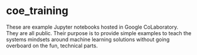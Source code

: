 # coe_training
These are example Jupyter notebooks hosted in Google CoLaboratory.  They are all public.  Their purpose is to provide simple examples to teach the systems mindsets around machine learning solutions without going overboard on the fun, technical parts.
